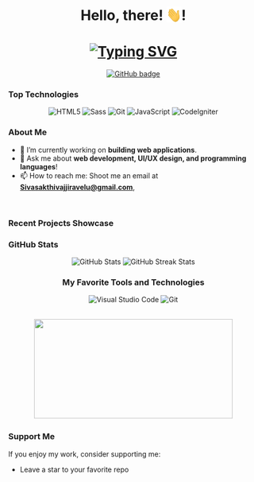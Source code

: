 <h1 align="center">Hello, there! <img src="https://raw.githubusercontent.com/ABSphreak/ABSphreak/master/gifs/Hi.gif" width="30px" height="32px" style="margin-bottom: -5px;"/>!</h1>

<h1 align="center">
  <a href="https://git.io/typing-svg">
    <img src="https://readme-typing-svg.herokuapp.com?font=Fira+Code&pause=1000&width=435&lines=I'm+Sivasakthi+Vajjiravelu!...;A+Software+Developer+...;and+Web+Designer...&center=true&size=20" alt="Typing SVG" />
  </a>
</h1>

<p align="center">
  <a href="https://github.com/Sivasakthivajjiravelu?tab=followers">
    <img src="https://img.shields.io/github/followers/Sivasakthivajjiravelu?label=Followers&logo=GitHub&style=for-the-badge&hide_border=true" alt="GitHub badge"/>
  </a>
</p>

 ### Top Technologies
<div align="center" style="max-width: 450px; margin: 0 auto;">
  <p>
    <img src="https://img.shields.io/badge/html5-%23E34F26.svg?style=for-the-badge&logo=html5&logoColor=white" alt="HTML5"/>
    <img src="https://img.shields.io/badge/sass-%23CC6699.svg?style=for-the-badge&logo=sass&logoColor=white" alt="Sass"/>
     <img src="https://img.shields.io/badge/git-%23F05033.svg?style=for-the-badge&logo=git&logoColor=white" alt="Git"/>
    <img src="https://img.shields.io/badge/javascript-%23323330.svg?style=for-the-badge&logo=javascript&logoColor=%23F7DF1E" alt="JavaScript"/>
    <img src="https://img.shields.io/badge/CodeIgniter-%23EE432E.svg?style=for-the-badge&logo=codeigniter&logoColor=white" alt="CodeIgniter"/>
 
  </p>
</div>

### About Me
- 🔭 I’m currently working on **building web applications**.
- 💬 Ask me about **web development, UI/UX design, and programming languages**!
- 📫 How to reach me: Shoot me an email at **[Sivasakthivajjiravelu@gmail.com](mailto:Sivasakthivajjiravelu@gmail.com)**, 






<div id="header" align="center">
  <img src="https://komarev.com/ghpvc/?username=Sivasakthivajjiravelu&style=for-the-badge&color=blue" alt=""/>
</div>

### Recent Projects Showcase


### GitHub Stats
<p align="center">
  <img src="https://github-readme-stats.vercel.app/api?username=Sivasakthivajjiravelu&show_icons=true&theme=radical" alt="GitHub Stats"/>
  <img src="https://github-readme-streak-stats.herokuapp.com/?user=Sivasakthivajjiravelu&theme=radical" alt="GitHub Streak Stats"/>
</p>





<div align="center" style="max-width: 480px; margin: 0 auto;">

### My Favorite Tools and Technologies
 <img width="90" height="30" src="https://img.shields.io/badge/Visual%20Studio%20Code-0078d7?style=flat-square&logo=visual-studio-code&logoColor=white" alt="Visual Studio Code"/>
 <img width="90" height="30" src="https://img.shields.io/badge/Git-F05032?style=flat-square&logo=git&logoColor=white" alt="Git"/>
  </div>
  <br />
<p align="center">
  <img width="400" height="200" src="https://github-readme-stats.vercel.app/api/top-langs/?username=Sivasakthivajjiravelu&size_weight=0.0005&count_weight=0.3&layout=compact&theme=radical">
</p>





### Support Me
If you enjoy my work, consider supporting me:
- Leave a star to your favorite repo













